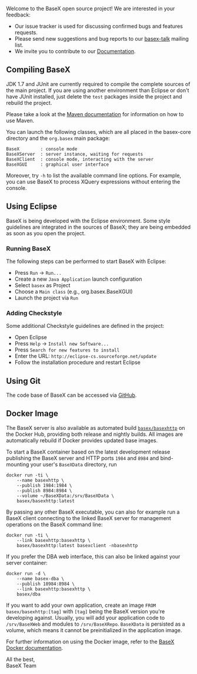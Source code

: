 Welcome to the BaseX open source project! We are interested in your feedback:

* Our issue tracker is used for discussing confirmed bugs and features requests.
* Please send new suggestions and bug reports to our
  [basex-talk](http://basex.org/open-source/) mailing list.
* We invite you to contribute to our
  [Documentation](http://docs.basex.org/wiki/Main_Page).

Compiling BaseX
---------------

JDK 1.7 and JUnit are currently required to compile the complete sources of the
main project. If you are using another environment than Eclipse or don't have
JUnit installed, just delete the `test` packages inside the project and rebuild
the project.

Please take a look at the [Maven documentation] for information on how to use
Maven.

You can launch the following classes, which are all placed in the basex-core
directory and the `org.basex` main package:

    BaseX        : console mode
    BaseXServer  : server instance, waiting for requests
    BaseXClient  : console mode, interacting with the server
    BaseXGUI     : graphical user interface

Moreover, try `-h` to list the available command line options. For example, you
can use BaseX to process XQuery expressions without entering the console.

[Maven documentation]: https://docs.basex.org/wiki/Maven

Using Eclipse
-------------

BaseX is being developed with the Eclipse environment. Some style guidelines
are integrated in the sources of BaseX; they are being embedded as soon as you
open the project.

### Running BaseX

The following steps can be performed to start BaseX with Eclipse:

 - Press `Run` -> `Run...`
 - Create a new `Java Application` launch configuration
 - Select `basex` as Project
 - Choose a `Main class` (e.g., org.basex.BaseXGUI)
 - Launch the project via `Run`

### Adding Checkstyle

Some additional Checkstyle guidelines are defined in the project:

 - Open Eclipse
 - Press `Help` -> `Install new Software...`
 - Press `Search for new features to install`
 - Enter the URL: `http://eclipse-cs.sourceforge.net/update`
 - Follow the installation procedure and restart Eclipse

Using Git
---------

The code base of BaseX can be accessed via [GitHub].

[GitHub]: https://github.com/BaseXdb/basex

Docker Image
------------

The BaseX server is also available as automated build [`basex/basexhttp`]
on the Docker Hub, providing both release and nightly builds. All images are
automatically rebuild if Docker provides updated base images.

To start a BaseX container based on the latest development release publishing
the BaseX server and HTTP ports `1984` and `8984` and bind-mounting your user's
`BaseXData` directory, run

    docker run -ti \
        --name basexhttp \
        --publish 1984:1984 \
        --publish 8984:8984 \
        --volume ~/BaseXData:/srv/BaseXData \
        basex/basexhttp:latest

By passing any other BaseX executable, you can also for example run a BaseX
client connecting to the linked BaseX server for management operations on the
BaseX command line:

    docker run -ti \
        --link basexhttp:basexhttp \
        basex/basexhttp:latest basexclient -nbasexhttp

If you prefer the DBA web interface, this can also be linked against your
server container:

    docker run -d \
        --name basex-dba \
        --publish 18984:8984 \
        --link basexhttp:basexhttp \
        basex/dba

If you want to add your own application, create an image
`FROM basex/basexhttp:[tag]` with `[tag]` being the BaseX version you're
developing against. Usually, you will add your application code to
`/srv/BaseXWeb` and modules to `/srv/BaseXRepo`. `BaseXData` is persisted as
a volume, which means it cannot be preinitialized in the application image.

For further information on using the Docker image, refer to the
[BaseX Docker documentation].

[`basex/basexhttp`]: https://hub.docker.com/r/basex/basexhttp/
[BaseX Docker documentation]: http://docs.basex.org/wiki/Docker

All the best,  
BaseX Team

[documentation]: https://docs.basex.org
[bug tracker]: https://github.com/BaseXdb/BaseX/issues
